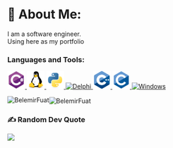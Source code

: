 # 💫 About Me:
I am a software engineer.<br>Using here as my portfolio<br>

<h3 align="left">Languages and Tools:</h3>
<p align="left"> <a href="https://www.w3schools.com/cs/" target="_blank" rel="noreferrer"> <img src="https://raw.githubusercontent.com/devicons/devicon/master/icons/csharp/csharp-original.svg" alt="csharp" width="40" height="40"/> </a>  <a href="https://www.linux.org/" target="_blank" rel="noreferrer"> <img src="https://raw.githubusercontent.com/devicons/devicon/master/icons/linux/linux-original.svg" alt="linux" width="40" height="40"/> </a> <a href="https://www.python.org" target="_blank" rel="noreferrer"> <img src="https://raw.githubusercontent.com/devicons/devicon/master/icons/python/python-original.svg" alt="python" width="40" height="40"/> </a>
<a href=https://www.embarcadero.com/products/delphi" target="_blank" rel="noreferrer"> <img src="https://d2ohlsp9gwqc7h.cloudfront.net/images/logos/logo-page/delphi-logo-1024.png" alt="Delphi" width="40" height="40"/> </a>
<a href=https://cplusplus.com/" target="_blank" rel="noreferrer"> <img src="https://raw.githubusercontent.com/devicons/devicon/master/icons/cplusplus/cplusplus-original.svg" alt="CPLusPlus" width="40" height="40"/> </a>
<a href=https://en.wikipedia.org/wiki/C_(programming_language)" target="_blank" rel="noreferrer"> <img src="https://raw.githubusercontent.com/devicons/devicon/master/icons/c/c-original.svg" alt="C" width="40" height="40"/> </a>
<a href=https://www.microsoft.com/tr-tr/windows?r=1" target="_blank" rel="noreferrer"> <img src=https://www.pngwing.com/en/free-png-vquhd" alt="Windows" width="40" height="40"/> </a>
</p>

<p><img align="left" src="https://github-readme-stats.vercel.app/api/top-langs?username=BelemirFuat&show_icons=true&locale=en&layout=compact" alt="BelemirFuat" /></p>

<p><img align="center" src="https://github-readme-streak-stats.herokuapp.com/?user=BelemirFuat&" alt="BelemirFuat" /></p>

### ✍️ Random Dev Quote
![](https://quotes-github-readme.vercel.app/api?type=horizontal&theme=radical)
